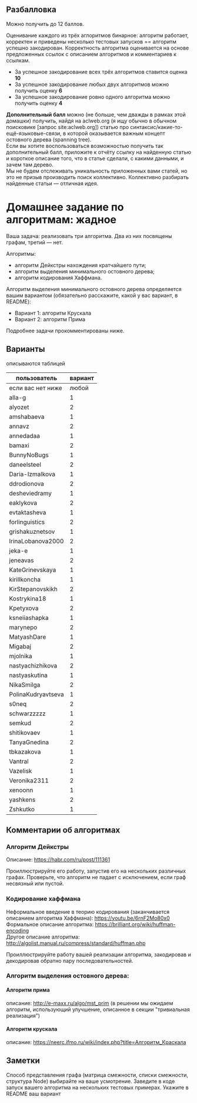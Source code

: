 ## Разбалловка
Можно получить до 12 баллов.

Оценивание каждого из трёх аглоритмов бинарное: алгоритм работает, корректен и приведены несколько тестовых запусков == алгоритм успешно закодирован. 
Корректность алгоритма оценивается на основе предложенных ссылок с описанием алгоритмов и комментариев к ссылкам.

* За успешное закодирование всех трёх алгоритмов ставится оценка **10**
* За успешное закодирование любых двух алгоритмов можно получить оценку **6**
* За успешное закодирование ровно одного алгоритма можно получить оценку **4**

**Дополнительный балл** можно (не больше, чем дважды в рамках этой домашки) получить, найдя на aclweb.org (я ищу обычно в обычном поисковике \[запрос site:aclweb.org\]) статью про синтаксис/какие-то-ещё-языковые-связи, в которой оказывается важным концепт остовного дерева (spanning tree).  
Если вы хотите воспользоваться возможностью получить так дополнительный балл, приложите к отчёту ссылку на найденную статью и короткое описание того, что в статье сделали, с какими данными, и зачем там дерево.  
Мы не будем отслеживать уникальность приложенных вами статей, но это не призыв производить поиск коллективно. Коллективно разбирать найденные статьи &mdash; отличная идея.


# Домашнее задание по алгоритмам: жадное
Ваша задача: реализовать три алгоритма. Два из них посвящены графам, третий — нет.

Алгоритмы: 
* алгоритм Дейкстры нахождения кратчайшего пути; 
* алгоритм выделения минимального остовного дерева; 
* алгоритм кодирования Хаффмана.


Алгоритм выделения минимального остовного дерева определяется вашим вариантом (обязательно расскажите, какой у вас вариант, в README): 
* Вариант 1: алгоритм Крускала
* Вариант 2: алгоритм Прима

Подробнее задачи прокомментированы ниже.

## Варианты 
описываются таблицей

| пользователь | вариант |
|----------|-------------|
|если вас нет ниже|любой|
|alla-g|1|
|alyozet|2|
|amshabaeva|1|
|annavz|2|
|annedadaa|1|
|bamaxi|2|
|BunnyNoBugs|1|
|daneelsteel|2|
|Daria-Izmalkova|1|
|ddrodionova|2|
|desheviedramy|1|
|eaklykova|2|
|evtaktasheva|1|
|forlinguistics|2|
|grishakuznetsov|1|
|IrinaLobanova2000|2|
|jeka-e|1|
|jeneavas|2|
|KateGrinevskaya|1|
|kirillkoncha|1|
|KirStepanovskikh|2|
|Kostrykina18|1|
|Kpetyxova|2|
|ksneiiashapka|1|
|marynepo|2|
|MatyashDare|1|
|Migabaj|2|
|mjolnika|1|
|nastyachizhikova|2|
|nastyaskutina|1|
|NikaSmilga|2|
|PolinaKudryavtseva|1|
|s0neq|2|
|schwarzzzzz|1|
|semkud|2|
|shitikovaev|1|
|TanyaGnedina|2|
|tbkazakova|1|
|Vantral|2|
|Vazelisk|1|
|Veronika2311|2|
|xenoonn|1|
|yashkens|2|
|Zshkutko|1|

## Комментарии об алгоритмах
### Алгоритм Дейкстры
Описание: https://habr.com/ru/post/111361

Проиллюстрируйте его работу, запустив его на нескольких различных графах. Проверьте, что алгоритм не падает с исключением, если граф несвязный или пустой.

### Кодирование хаффмана 
Неформальное введение в теорию кодирования (заканчивается описанием алгоритма Хаффмана): https://youtu.be/6rnF2Mo80x0   
Формальное описание алгоритма: https://brilliant.org/wiki/huffman-encoding  
Другое описание алгоритма: http://algolist.manual.ru/compress/standard/huffman.php  

Проиллюстрируйте работу вашей реализации алгоритма, закодировав и декодировав обратно пару последовательностей.

### Алгоритм выделения остовного дерева:
#### Алгоритм прима
описание: http://e-maxx.ru/algo/mst_prim (в решении мы ожидаем алгоритм, использующий улучшение, описанное в секции "тривиальная реализация")
#### Алгоритм крускала
описание: https://neerc.ifmo.ru/wiki/index.php?title=Алгоритм_Краскала


## Заметки
Способ представления графа (матрица смежности, списки смежности, структура Node) выбирайте на ваше усмотрение.
Заведите в коде запуск вашего алгоритма на нескольких тестовых примерах.
Укажите в README ваш вариант
